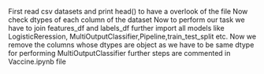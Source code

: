 First read csv datasets and print head() to have a overlook of the file
Now check dtypes of each column of the dataset
Now to perform our task we have to join features_df and labels_df
further import all models like LogisticReression, MultiOutputClassifier,Pipeline,train_test_split etc.
Now we remove the columns whose dtypes are object as we have to be same dtype for performing MultiOutputClassifier
further steps are commented in Vaccine.ipynb file
